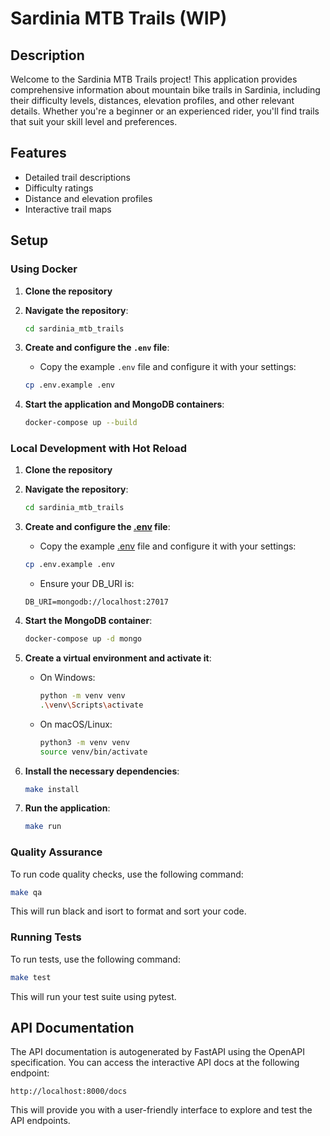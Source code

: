 # Sardinia MTB Trails (WIP)

## Description

Welcome to the Sardinia MTB Trails project! This application provides comprehensive information about mountain bike trails in Sardinia, including their difficulty levels, distances, elevation profiles, and other relevant details. Whether you're a beginner or an experienced rider, you'll find trails that suit your skill level and preferences.

## Features

-   Detailed trail descriptions
-   Difficulty ratings
-   Distance and elevation profiles
-   Interactive trail maps

## Setup

### Using Docker

1. **Clone the repository**

2. **Navigate the repository**:
    ```bash
    cd sardinia_mtb_trails
    ```

3. **Create and configure the `.env` file**:
    - Copy the example `.env` file and configure it with your settings:
    ```bash
    cp .env.example .env
    ```

4. **Start the application and MongoDB containers**:
    ```bash
    docker-compose up --build
    ```

### Local Development with Hot Reload

1. **Clone the repository**

2. **Navigate the repository**:
    ```bash
    cd sardinia_mtb_trails
    ```

3. **Create and configure the [.env](http://_vscodecontentref_/2) file**:
    - Copy the example [.env](http://_vscodecontentref_/3) file and configure it with your settings:
    ```bash
    cp .env.example .env
    ```
    - Ensure your DB_URI is:
    ```
    DB_URI=mongodb://localhost:27017
    ```

4. **Start the MongoDB container**:
    ```bash
    docker-compose up -d mongo
    ```

5. **Create a virtual environment and activate it**:
    - On Windows:
        ```bash
        python -m venv venv
        .\venv\Scripts\activate
        ```
    - On macOS/Linux:
        ```bash
        python3 -m venv venv
        source venv/bin/activate
        ```

6. **Install the necessary dependencies**:
    ```bash
    make install
    ```

7. **Run the application**:
    ```bash
    make run
    ```

### Quality Assurance

To run code quality checks, use the following command:

```bash
make qa
```

This will run black and isort to format and sort your code.

### Running Tests

To run tests, use the following command:
```bash
make test
```

This will run your test suite using pytest.

## API Documentation

The API documentation is autogenerated by FastAPI using the OpenAPI specification. You can access the interactive API docs at the following endpoint:

```
http://localhost:8000/docs
```

This will provide you with a user-friendly interface to explore and test the API endpoints.
